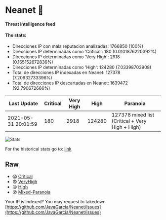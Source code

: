 # Neanet :hocho:
#### Threat intelligence feed
#### The stats:

- Direcciones IP con mala reputacion analizadas: 1766850 (100%)
- Direcciones IP determinadas como 'Critical':  180 (0.0101876220392%)
- Direcciones IP determinadas como 'Very High':  2918 (0.165152672836%)
- Direcciones IP determinadas como 'High':  124280 (7.03398703908)
- Total de direcciones IP indexadas en Neanet:  127378 (7.20932733396%)
- Total de direcciones IP descartadas en Neanet:  1639472 (92.790672666%)

| Last Update | Critical | Very High | High | Paranoia |
| --- | --- | --- | --- | --- |
| 2021-05-31 20:01:59 | 180 | 2918 | 124280 | 127378 mixed list (Critical + Very High + High)|

![Stats](https://docs.google.com/spreadsheets/d/e/2PACX-1vSnaNMIXVabIpDJjufMlzH7poXnshF3mgd8Is1g9ytUEzVsP5my4Trn8f-xkoLLQ38xpL3HtmUexLo6/pubchart?oid=501124687&format=image)

For the historical stats go to: [link](/stats.csv)
## Raw
- :scream: [Critical](https://raw.githubusercontent.com/JavaGarcia/Neanet/master/blacklists/neanet_critical.txt)
- :fearful: [VeryHigh](https://raw.githubusercontent.com/JavaGarcia/Neanet/master/blacklists/neanet_veryHigh.txtt)
- :frowning: [High](https://raw.githubusercontent.com/JavaGarcia/Neanet/master/blacklists/neanet_high.txt)
- :dizzy_face: [Mixed-Paranoia](https://raw.githubusercontent.com/JavaGarcia/Neanet/master/blacklists/neanet_all.txt)


Your IP is indexed? You may request to takedown. [https://github.com/JavaGarcia/Neanet/issues](https://github.com/JavaGarcia/Neanet/issues)

































































































































































































































































































































































































































































































































































































































































































































































































































































































































































































































































































































































































































































































































































































































































































































































































































































































































































































































































































































































































































































































































































































































































































































































































































































































































































































































































































































































































































































































































































































































































































































































































































































































































































































































































































































































































































































































































































































































































































































































































































































































































































































































































































































































































































































































































































































































































































































































































































































































































































































































































































































































































































































































































































































































































































































































































































































































































































































































































































































































































































































































































































































































































































































































































































































































































































































































































































































































































































































































































